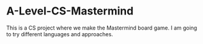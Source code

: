 # A-Level-CS-Mastermind
This is a CS project where we make the Mastermind board game. I am going to try different languages and approaches.
